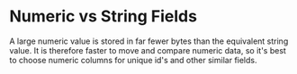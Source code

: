 # Numeric vs String Fields

A large numeric value is stored in far fewer bytes than the equivalent string value. It is therefore faster to move and compare numeric data, so it's best to choose numeric columns for unique id's and other similar fields.